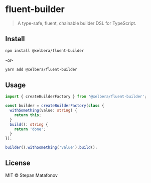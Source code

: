 # fluent-builder

> A type-safe, fluent, chainable builder DSL for TypeScript.

## Install

```bash
npm install @xelbera/fluent-builder
```

-or-

```bash
yarn add @xelbera/fluent-builder
```

## Usage

```ts
import { createBuilderFactory } from '@xelbera/fluent-builder';

const builder = createBuilderFactory(class {
  withSomething(value: string) {
    return this;
  }
  build(): string {
    return 'done';
  }
});

builder().withSomething('value').build();
```

## License

MIT © Stepan Matafonov
